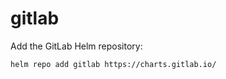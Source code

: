 # gitlab

Add the GitLab Helm repository:
```bash
helm repo add gitlab https://charts.gitlab.io/
```
